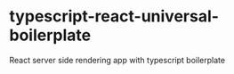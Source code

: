 # typescript-react-universal-boilerplate
React server side rendering app with typescript boilerplate

##